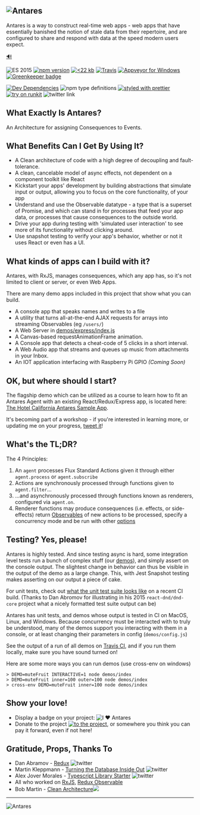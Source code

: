 ## ![Antares](http://www.deanius.com/AntaresLogo.png)

Antares is a way to construct real-time web apps - web apps that have
essentially banished the notion of stale data from their repertoire,
and are configured to share and respond with data at the speed modern
users expect.

<a href="https://s3.amazonaws.com/www.deanius.com/antares-tag.m4a" target="_blank">🔊</a>

![ES 2015](https://img.shields.io/badge/ES-2015-brightgreen.svg)
[![npm version](https://badge.fury.io/js/antares-protocol.svg)](https://badge.fury.io/js/antares-protocol)
[![<22 kb](https://img.shields.io/badge/gzip%20size-%3C22%20kB-brightgreen.svg)](https://www.npmjs.com/package/antares-protocol)
[![Travis](https://img.shields.io/travis/deanius/antares-ts.svg)](https://travis-ci.org/deanius/antares)
[![Appveyor for Windows](https://ci.appveyor.com/api/projects/status/udjy5549kiy5sk4a/branch/master?svg=true)](https://ci.appveyor.com/project/deanius/antares/branch/master)
[![Greenkeeper badge](https://badges.greenkeeper.io/deanius/antares-ts.svg)](https://greenkeeper.io/)

[![Dev Dependencies](https://david-dm.org/deanius/antares-ts/dev-status.svg)](https://david-dm.org/deanius/antares?type=dev)
![npm type definitions](https://img.shields.io/npm/types/chalk.svg)
[![styled with prettier](https://img.shields.io/badge/styled_with-prettier-ff69b4.svg)](https://github.com/prettier/prettier)
[![try on runkit](https://badge.runkitcdn.com/antares-protocol.svg)](https://npm.runkit.com/antares-protocol)
![twitter link](https://img.shields.io/badge/twitter-@deaniusaur-55acee.svg)

## What Exactly Is Antares?

An Architecture for assigning Consequences to Events.

## What Benefits Can I Get By Using It?

- A Clean architecture of code with a high degree of decoupling and fault-tolerance.
- A clean, cancelable model of async effects, not dependent on a component toolkit like React
- Kickstart your apps' development by building abstractions that simulate input or output, allowing you to focus on the core functionality, of your app
- Understand and use the Observable datatype - a type that is a superset of Promise, and which can stand in for processes that feed your app data, or processes that cause consequences to the outside world.
- Drive your app during testing with 'simulated user interaction' to see more of its functionality without clicking around.
- Use snapshot testing to verify your app's behavior, whether or not it uses React or even has a UI.

## What kinds of apps can I build with it?

Antares, with RxJS, manages consequences, which any app has, so it's not limited to client or server, or even Web Apps.

There are many demo apps included in this project that show what you can build.

- A console app that speaks names and writes to a file
- A utility that turns all-at-the-end AJAX requests for arrays into streaming Observables (eg `/users/`)
- A Web Server in [demos/express/index.js](//github.com/deanius/antares/blob/master/demos/express/index.js)
- A Canvas-based requestAnimationFrame animation.
- A Console app that detects a cheat-code of 5 clicks in a short interval.
- A Web Audio app that streams and queues up music from attachments in your Inbox.
- An IOT application interfacing with Raspberry Pi GPIO _(Coming Soon)_

## OK, but where should I start?

The flagship demo which can be utilized as a course to learn how to fit an Antares Agent with an existing React/Redux/Express app, is located here: [The Hotel California Antares Sample App](//github.com/deanius/hotel-california).

It's becoming part of a workshop - if you're interested in learning more, or updating me on your progress, [tweet it](//twitter.com/deaniusol)!

## What's the TL;DR?

The 4 Principles:

1.  An `agent` processes Flux Standard Actions given it through either `agent.process` or `agent.subscribe`
1.  Actions are synchronously processed through functions given to `agent.filter`...
1.  ...and asynchronously processed through functions known as renderers, configured via `agent.on`.
1.  Renderer functions may produce consequences (i.e. effects, or side-effects) return [Observables](https://github.com/tc39/proposal-observable) of new actions to be processed, specify a concurrency mode and be run with other [options](https://deanius.github.io/antares/docs/interfaces/subscriberconfig.html)

## Testing? Yes, please!

Antares is highly tested. And since testing async is hard, some integration level tests run a bunch of complex stuff (our [demos](#demos)), and simply assert on the console output. The slightest change in behavior can thus be visible in the output of the demo as a large change. This, with Jest Snapshot testing makes asserting on our output a piece of cake.

For unit tests, check out [what the unit test suite looks like](https://travis-ci.org/deanius/antares-ts/jobs/403257425#L139) on a recent CI build. (Thanks to Dan Abromov for illustrating in his 2015 `react-dnd/dnd-core` project what a nicely formatted test suite output can be)

Antares has unit tests, and demos whose output is tested in CI on MacOS, Linux, and Windows. Because concurrency must be interacted with to truly be understood, many of the demos support you interacting with them in a console, or at least changing their parameters in config (`demos/config.js`)

See the output of a run of all demos on [Travis CI](https://travis-ci.org/deanius/antares-ts/jobs/402981544#L681), and if you run them locally, make sure you have sound turned on!

Here are some more ways you can run demos (use cross-env on windows)

```
> DEMO=muteFruit INTERACTIVE=1 node demos/index
> DEMO=muteFruit inner=100 outer=100 node demos/index
> cross-env DEMO=muteFruit inner=100 node demos/index
```

## Show your love!

- Display a badge on your project: ![I ♥️ Antares](https://img.shields.io/badge/built--with-antares-blue.svg)
- Donate to the project [![to the project](https://img.shields.io/badge/donate-paypal-blue.svg)](https://paypal.me/deanius), or somewhere you think you can pay it forward, even if not here!

## Gratitude, Props, Thanks To

- Dan Abramov - [Redux](https://redux.js.org) ![twitter](https://img.shields.io/badge/twitter-@dan_abramov-55acee.svg)
- Martin Kleppmann - [Turning the Database Inside Out](https://www.confluent.io/blog/turning-the-database-inside-out-with-apache-samza/) ![twitter](https://img.shields.io/badge/twitter-@martinkl-55acee.svg)
- Alex Jover Morales - [Typescript Library Starter](https://github.com/alexjoverm/typescript-library-starter) ![twitter](https://img.shields.io/badge/twitter-@alexjoverm-55acee.svg)
- All who worked on [RxJS](https://github.com/ReactiveX/rxjs), [Redux Observable](https://redux-observable.js.org/)
- Bob Martin - [Clean Architecture](https://8thlight.com/blog/uncle-bob/2012/08/13/the-clean-architecture.html)<img src="https://8thlight.com/blog/assets/posts/2012-08-13-the-clean-architecture/CleanArchitecture-8d1fe066e8f7fa9c7d8e84c1a6b0e2b74b2c670ff8052828f4a7e73fcbbc698c.jpg"/>

---

![Antares](http://www.deanius.com/AntaresLogo.png)
